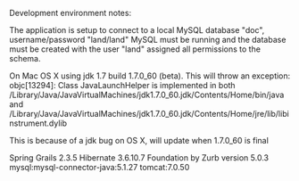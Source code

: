 Development environment notes:

The application is setup to connect to a local MySQL database "doc", username/password "land/land"
MySQL must be running and the database must be created with the user "land" assigned all permissions to the schema.

On Mac OS X using jdk 1.7 build 1.7.0_60 (beta). This will throw an exception:
objc[13294]: Class JavaLaunchHelper is implemented in both /Library/Java/JavaVirtualMachines/jdk1.7.0_60.jdk/Contents/Home/bin/java and /Library/Java/JavaVirtualMachines/jdk1.7.0_60.jdk/Contents/Home/jre/lib/libinstrument.dylib

This is because of a jdk bug on OS X, will update when 1.7.0_60 is final

Spring Grails 2.3.5
Hibernate 3.6.10.7
Foundation by Zurb version 5.0.3
mysql:mysql-connector-java:5.1.27
tomcat:7.0.50
